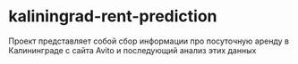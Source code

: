 # kaliningrad-rent-prediction

Проект представляет собой сбор информации про посуточную аренду в Калининграде с сайта Avito и последующий анализ этих данных